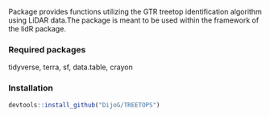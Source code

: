 Package provides functions utilizing the GTR treetop identification algorithm using LiDAR data.The package is meant to be used within the framework of the lidR package. 

### Required packages

tidyverse, terra, sf, data.table, crayon

### Installation

```r
devtools::install_github("DijoG/TREETOPS")
```